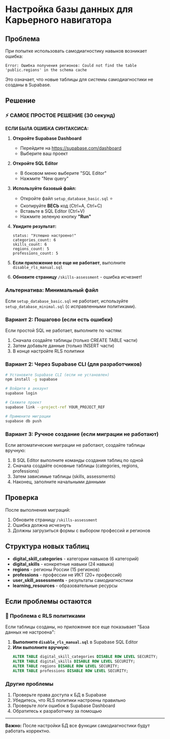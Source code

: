 # Настройка базы данных для Карьерного навигатора

## Проблема
При попытке использовать самодиагностику навыков возникает ошибка:
```
Error: Ошибка получения регионов: Could not find the table 'public.regions' in the schema cache
```

Это означает, что новые таблицы для системы самодиагностики не созданы в Supabase.

## Решение

### ⚡ САМОЕ ПРОСТОЕ РЕШЕНИЕ (30 секунд)

**ЕСЛИ БЫЛА ОШИБКА СИНТАКСИСА:**

1. **Откройте Supabase Dashboard**
   - Перейдите на https://supabase.com/dashboard
   - Выберите ваш проект

2. **Откройте SQL Editor**
   - В боковом меню выберите "SQL Editor"
   - Нажмите "New query"

3. **Используйте базовый файл:**
   - Откройте файл `setup_database_basic.sql` ⭐
   - Скопируйте **ВЕСЬ** код (Ctrl+A, Ctrl+C)
   - Вставьте в SQL Editor (Ctrl+V)
   - Нажмите зеленую кнопку **"Run"**

4. **Увидите результат:**
   ```
   status: "Успешно настроено!"
   categories_count: 6
   skills_count: 6  
   regions_count: 5
   professions_count: 5
   ```

5. **Если приложение все еще не работает**, выполните `disable_rls_manual.sql`
6. **Обновите страницу** `/skills-assessment` - ошибка исчезнет!

### Альтернатива: Минимальный файл

Если `setup_database_basic.sql` не работает, используйте `setup_database_minimal.sql` (с исправленными политиками).

### Вариант 2: Пошагово (если есть ошибки)

Если простой SQL не работает, выполните по частям:
1. Сначала создайте таблицы (только CREATE TABLE части)
2. Затем добавьте данные (только INSERT части)
3. В конце настройте RLS политики

### Вариант 2: Через Supabase CLI (для разработчиков)

```bash
# Установите Supabase CLI (если не установлен)
npm install -g supabase

# Войдите в аккаунт
supabase login

# Свяжите проект
supabase link --project-ref YOUR_PROJECT_REF

# Примените миграции
supabase db push
```

### Вариант 3: Ручное создание (если миграции не работают)

Если автоматические миграции не работают, создайте таблицы вручную:

1. В SQL Editor выполните команды создания таблиц по одной
2. Сначала создайте основные таблицы (categories, regions, professions)
3. Затем зависимые таблицы (skills, assessments)
4. Наконец, заполните начальными данными

## Проверка

После выполнения миграций:

1. Обновите страницу `/skills-assessment`
2. Ошибка должна исчезнуть
3. Должны загрузиться формы с выбором профессий и регионов

## Структура новых таблиц

- **digital_skill_categories** - категории навыков (6 категорий)
- **digital_skills** - конкретные навыки (24 навыка)
- **regions** - регионы России (15 регионов)
- **professions** - профессии не ИКТ (20+ профессий)
- **user_skill_assessments** - результаты самодиагностики
- **learning_resources** - образовательные ресурсы

## Если проблемы остаются

### 🔧 Проблема с RLS политиками

Если таблицы созданы, но приложение все еще показывает "База данных не настроена":

1. **Выполните `disable_rls_manual.sql`** в Supabase SQL Editor
2. **Или выполните вручную:**
   ```sql
   ALTER TABLE digital_skill_categories DISABLE ROW LEVEL SECURITY;
   ALTER TABLE digital_skills DISABLE ROW LEVEL SECURITY;
   ALTER TABLE regions DISABLE ROW LEVEL SECURITY;
   ALTER TABLE professions DISABLE ROW LEVEL SECURITY;
   ```

### Другие проблемы

1. Проверьте права доступа к БД в Supabase
2. Убедитесь, что RLS политики настроены правильно
3. Проверьте логи ошибок в Supabase Dashboard
4. Обратитесь к разработчику за помощью

---

**Важно:** После настройки БД все функции самодиагностики будут работать корректно.

